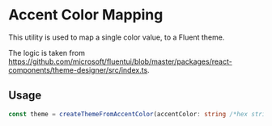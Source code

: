 # Accent Color Mapping

This utility is used to map a single color value, to a Fluent theme.

The logic is taken from <https://github.com/microsoft/fluentui/blob/master/packages/react-components/theme-designer/src/index.ts>.

## Usage

```ts
const theme = createThemeFromAccentColor(accentColor: string /*hex string, e.g. #FF6600*/, dark: boolean = false);
```

